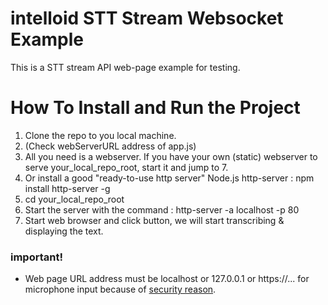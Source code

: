 # intelloid STT Stream Websocket Example
This is a STT stream API web-page example for testing.
 
# How To Install and Run the Project
1. Clone the repo to you local machine.
2. (Check webServerURL address of app.js)
3. All you need is a webserver. If you have your own (static) webserver to serve your_local_repo_root, start it and jump to 7.
4. Or install a good "ready-to-use http server" Node.js http-server : npm install http-server -g
5. cd your_local_repo_root
6. Start the server with the command : http-server -a localhost -p 80
7. Start web browser and click button, we will start transcribing & displaying the text.

### important!
* Web page URL address must be localhost or 127.0.0.1 or https://... for microphone input because of [security reason](https://www.chromium.org/Home/chromium-security/marking-http-as-non-secure).
